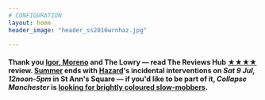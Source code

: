 ```yaml
---
# CONFIGURATION
layout: home
header_image: "header_ss2016wrnhaz.jpg"

---
```

#### Thank you [Igor, Moreno](/current/2016-springsummer/igorandmoreno) and The Lowry — read The Reviews Hub <a href="http://www.thereviewshub.com/igor-and-moreno-a-room-for-all-our-tomorrows-the-lowry-salford" target="_blank">★★★★</a> review. [Summer](/current/2016-springsummer) ends with [Hazard](/current/2016-hazard)'s incidental interventions on *Sat 9 Jul, 12noon-5pm* in St Ann's Square — if you'd like to be part of it, *Collapse Manchester* is <a href="http://facebook.com/events/598733406960259" target="_blank">looking for brightly coloured slow-mobbers</a>.
